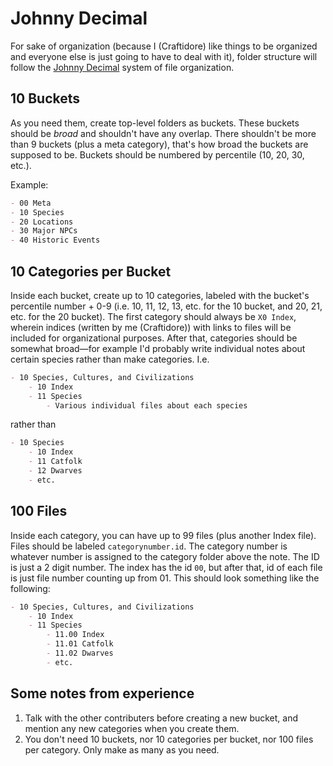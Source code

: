 # Johnny Decimal

For sake of organization (because I (Craftidore) like things to be organized and everyone else is just going to have to deal with it), folder structure will follow the [Johnny Decimal](https://johnnydecimal.com) system of file organization. 

## 10 Buckets

As you need them, create top-level folders as buckets. These buckets should be *broad* and shouldn't have any overlap. There shouldn't be more than 9 buckets (plus a meta category), that's how broad the buckets are supposed to be. Buckets should be numbered by percentile (10, 20, 30, etc.). 

Example:

```markdown
- 00 Meta
- 10 Species
- 20 Locations
- 30 Major NPCs
- 40 Historic Events
```

## 10 Categories per Bucket

Inside each bucket, create up to 10 categories, labeled with the bucket's percentile number + 0-9 (i.e. 10, 11, 12, 13, etc. for the 10 bucket, and 20, 21, etc. for the 20 bucket). The first category should always be `X0 Index`, wherein indices (written by me (Craftidore)) with links to files will be included for organizational purposes. After that, categories should be somewhat broad—for example I'd probably write individual notes about certain species rather than make categories. I.e.

```markdown
- 10 Species, Cultures, and Civilizations
    - 10 Index
    - 11 Species
        - Various individual files about each species
```

rather than

```markdown
- 10 Species
    - 10 Index
    - 11 Catfolk
    - 12 Dwarves
    - etc.
```

## 100 Files

Inside each category, you can have up to 99 files (plus another Index file). Files should be labeled `categorynumber.id`. The category number is whatever number is assigned to the category folder above the note. The ID is just a 2 digit number. The index has the id `00`, but after that, id of each file is just file number counting up from 01. This should look something like the following:

```markdown
- 10 Species, Cultures, and Civilizations
    - 10 Index
    - 11 Species
        - 11.00 Index
        - 11.01 Catfolk
        - 11.02 Dwarves
        - etc.
```

## Some notes from experience

1. Talk with the other contributers before creating a new bucket, and mention any new categories when you create them. 
2. You don't need 10 buckets, nor 10 categories per bucket, nor 100 files per category. Only make as many as you need. 

